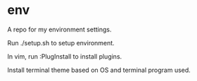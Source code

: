 # env
A repo for my environment settings.

Run ./setup.sh to setup environment.

In vim, run :PlugInstall to install plugins.

Install terminal theme based on OS and terminal program used.
